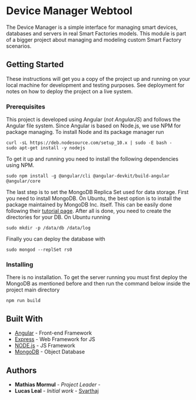# Device Manager Webtool

The Device Manager is a simple interface for managing smart devices, databases and servers in real Smart Factories models. This module is part of a bigger project about managing and modeling custom Smart Factory scenarios.  

## Getting Started

These instructions will get you a copy of the project up and running on your local machine for development and testing purposes. See deployment for notes on how to deploy the project on a live system.

### Prerequisites

This project is developed using Angular (*not AngularJS*) and follows the Angular file system. Since Angular is based on Node.js, we use NPM for package managing.  To install Node and its package manager run

```
curl -sL https://deb.nodesource.com/setup_10.x | sudo -E bash -
sudo apt-get install -y nodejs
```

To get it up and running you need to install the following dependencies using NPM.

```
sudo npm install -g @angular/cli @angular-devkit/build-angular @angular/core
```

The last step is to set the MongoDB Replica Set used for data storage. First you need to install MongoDB. On Ubuntu, the best option is to install the package maintained by MongoDB Inc. itself. This can be easily done following their [tutorial page](https://docs.mongodb.com/manual/tutorial/install-mongodb-on-ubuntu/). After all is done, you need to create the directories for your DB. On Ubuntu running
```
sudo mkdir -p /data/db /data/log
```

Finally you can deploy the database with
```
sudo mongod --replSet rs0
```

### Installing

There is no installation. To get the server running you must first deploy the MongoDB as mentioned before and then run the command below inside the project main directory

```
npm run build
```

## Built With

* [Angular](https://angular.io/) - Front-end Framework
* [Express](https://expressjs.com/) - Web Framework for JS
* [NODE.js](https://nodejs.org/en/) - JS Framework
* [MongoDB](https://www.mongodb.com/) - Object Database

## Authors

* **Mathias Mormul** - *Project Leader* -
* **Lucas Leal** - *Initial work* - [Svarthaj](https://github.com/Svarthaj)

